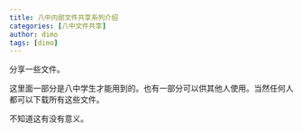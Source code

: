 ```yaml
---
title: 八中内部文件共享系列介绍
categories: [八中文件共享]
author: dimo
tags: [dimo]
---
```


分享一些文件。

这里面一部分是八中学生才能用到的。也有一部分可以供其他人使用。当然任何人都可以下载所有这些文件。

不知道这有没有意义。